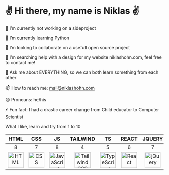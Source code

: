 <h1>✌️ Hi there, my name is Niklas ✌️</h1>

🔭 I’m currently not working on a sideproject

🌱 I’m currently learning Python

👯 I’m looking to collaborate on a usefull open source project  

🤔 I’m searching help with a design for my website niklashohn.com, feel free to contact me!  

💬 Ask me about EVERYTHING, so we can both learn something from each other  

📫 How to reach me: mail@niklashohn.com  

😄 Pronouns: he/his  

⚡ Fun fact: I had a drastic career change from Child educator to Computer Scientist  

What I like, learn and try from 1 to 10



|                             HTML                             |                             CSS                              |                              JS                              |                           TAILWIND                           |                              TS                              |                            REACT                             |                            JQUERY                            |                             PHP                              |                             JAVA                             |                            MySQL                             |                            PYTHON                            |
| :----------------------------------------------------------: | :----------------------------------------------------------: | :----------------------------------------------------------: | :----------------------------------------------------------: | :----------------------------------------------------------: | :----------------------------------------------------------: | :----------------------------------------------------------: | :----------------------------------------------------------: | :----------------------------------------------------------: | :----------------------------------------------------------: | :----------------------------------------------------------: |
|                              8                               |                              7                               |                              8                               |                              4                               |                              5                               |                              6                               |                              7                               |                              7                               |                              8                               |                              6                               |                              6                               |
| <img src="https://cdn.worldvectorlogo.com/logos/html-1.svg" alt="HTML" width="50"/> | <img src="https://cdn.worldvectorlogo.com/logos/css-3.svg" alt="CSS" width="50"/> | <img src="https://cdn.worldvectorlogo.com/logos/logo-javascript.svg" alt="JavaScript" width="50"/> | <img src="https://cdn.worldvectorlogo.com/logos/tailwindcss.svg" alt="TailwindCSS" width="50"/> | <img src="https://cdn.worldvectorlogo.com/logos/typescript.svg" alt="TypeScript" width="50"/> | <img src="https://cdn.worldvectorlogo.com/logos/react-2.svg" alt="React" width="50"/> | <img src="https://cdn.worldvectorlogo.com/logos/jquery-4.svg" alt="jQuery" width="50"/> | <img src="https://cdn.worldvectorlogo.com/logos/php-1.svg" alt="PHP" width="50"/> | <img src="https://cdn.worldvectorlogo.com/logos/java-14.svg" alt="Java" width="50"/> | <img src="https://www.vectorlogo.zone/logos/mysql/mysql-official.svg" alt="MySQL" width="50"/> | <img src="https://s3.dualstack.us-east-2.amazonaws.com/pythondotorg-assets/media/files/python-logo-only.svg" alt="Python" width="50"/> |
